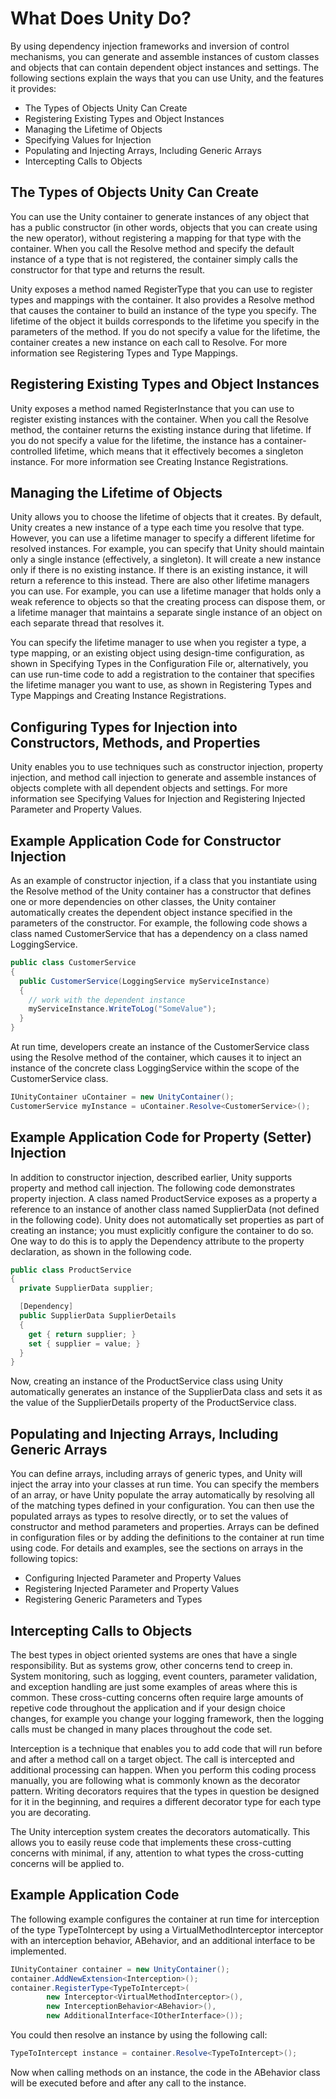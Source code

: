 # What Does Unity Do?


By using dependency injection frameworks and inversion of control mechanisms, you can generate and assemble instances of custom classes and objects that can contain dependent object instances and settings. The following sections explain the ways that you can use Unity, and the features it provides:

* The Types of Objects Unity Can Create
* Registering Existing Types and Object Instances
* Managing the Lifetime of Objects
* Specifying Values for Injection
* Populating and Injecting Arrays, Including Generic Arrays
* Intercepting Calls to Objects

## The Types of Objects Unity Can Create
You can use the Unity container to generate instances of any object that has a public constructor (in other words, objects that you can create using the new operator), without registering a mapping for that type with the container. When you call the Resolve method and specify the default instance of a type that is not registered, the container simply calls the constructor for that type and returns the result.

Unity exposes a method named RegisterType that you can use to register types and mappings with the container. It also provides a Resolve method that causes the container to build an instance of the type you specify. The lifetime of the object it builds corresponds to the lifetime you specify in the parameters of the method. If you do not specify a value for the lifetime, the container creates a new instance on each call to Resolve. For more information see Registering Types and Type Mappings.
## Registering Existing Types and Object Instances
Unity exposes a method named RegisterInstance that you can use to register existing instances with the container. When you call the Resolve method, the container returns the existing instance during that lifetime. If you do not specify a value for the lifetime, the instance has a container-controlled lifetime, which means that it effectively becomes a singleton instance. For more information see Creating Instance Registrations.
## Managing the Lifetime of Objects
Unity allows you to choose the lifetime of objects that it creates. By default, Unity creates a new instance of a type each time you resolve that type. However, you can use a lifetime manager to specify a different lifetime for resolved instances. For example, you can specify that Unity should maintain only a single instance (effectively, a singleton). It will create a new instance only if there is no existing instance. If there is an existing instance, it will return a reference to this instead. There are also other lifetime managers you can use. For example, you can use a lifetime manager that holds only a weak reference to objects so that the creating process can dispose them, or a lifetime manager that maintains a separate single instance of an object on each separate thread that resolves it.

You can specify the lifetime manager to use when you register a type, a type mapping, or an existing object using design-time configuration, as shown in Specifying Types in the Configuration File or, alternatively, you can use run-time code to add a registration to the container that specifies the lifetime manager you want to use, as shown in Registering Types and Type Mappings and Creating Instance Registrations.
## Configuring Types for Injection into Constructors, Methods, and Properties
Unity enables you to use techniques such as constructor injection, property injection, and method call injection to generate and assemble instances of objects complete with all dependent objects and settings. For more information see Specifying Values for Injection and Registering Injected Parameter and Property Values.
## Example Application Code for Constructor Injection
As an example of constructor injection, if a class that you instantiate using the Resolve method of the Unity container has a constructor that defines one or more dependencies on other classes, the Unity container automatically creates the dependent object instance specified in the parameters of the constructor. For example, the following code shows a class named CustomerService that has a dependency on a class named LoggingService.
```C#
public class CustomerService
{
  public CustomerService(LoggingService myServiceInstance)
  {
    // work with the dependent instance
    myServiceInstance.WriteToLog("SomeValue");
  }
}
```
At run time, developers create an instance of the CustomerService class using the Resolve method of the container, which causes it to inject an instance of the concrete class LoggingService within the scope of the CustomerService class.
```C#
IUnityContainer uContainer = new UnityContainer();
CustomerService myInstance = uContainer.Resolve<CustomerService>();
```
## Example Application Code for Property (Setter) Injection
In addition to constructor injection, described earlier, Unity supports property and method call injection. The following code demonstrates property injection. A class named ProductService exposes as a property a reference to an instance of another class named SupplierData (not defined in the following code). Unity does not automatically set properties as part of creating an instance; you must explicitly configure the container to do so. One way to do this is to apply the Dependency attribute to the property declaration, as shown in the following code.
```C#
public class ProductService
{
  private SupplierData supplier;

  [Dependency]
  public SupplierData SupplierDetails
  {
    get { return supplier; }
    set { supplier = value; }
  }
}
```
Now, creating an instance of the ProductService class using Unity automatically generates an instance of the SupplierData class and sets it as the value of the SupplierDetails property of the ProductService class.
## Populating and Injecting Arrays, Including Generic Arrays
You can define arrays, including arrays of generic types, and Unity will inject the array into your classes at run time. You can specify the members of an array, or have Unity populate the array automatically by resolving all of the matching types defined in your configuration. You can then use the populated arrays as types to resolve directly, or to set the values of constructor and method parameters and properties. Arrays can be defined in configuration files or by adding the definitions to the container at run time using code.
For details and examples, see the sections on arrays in the following topics:
* Configuring Injected Parameter and Property Values
* Registering Injected Parameter and Property Values
* Registering Generic Parameters and Types
## Intercepting Calls to Objects
The best types in object oriented systems are ones that have a single responsibility. But as systems grow, other concerns tend to creep in. System monitoring, such as logging, event counters, parameter validation, and exception handling are just some examples of areas where this is common. These cross-cutting concerns often require large amounts of repetive code throughout the application and if your design choice changes, for example you change your logging framework, then the logging calls must be changed in many places throughout the code set.

Interception is a technique that enables you to add code that will run before and after a method call on a target object. The call is intercepted and additional processing can happen. When you perform this coding process manually, you are following what is commonly known as the decorator pattern. Writing decorators requires that the types in question be designed for it in the beginning, and requires a different decorator type for each type you are decorating.

The Unity interception system creates the decorators automatically. This allows you to easily reuse code that implements these cross-cutting concerns with minimal, if any, attention to what types the cross-cutting concerns will be applied to.
## Example Application Code
The following example configures the container at run time for interception of the type TypeToIntercept by using a VirtualMethodInterceptor interceptor with an interception behavior, ABehavior, and an additional interface to be implemented.
```C#
IUnityContainer container = new UnityContainer();
container.AddNewExtension<Interception>();
container.RegisterType<TypeToIntercept>(
        new Interceptor<VirtualMethodInterceptor>(),
        new InterceptionBehavior<ABehavior>(),
        new AdditionalInterface<IOtherInterface>());
```
You could then resolve an instance by using the following call:
```C#
TypeToIntercept instance = container.Resolve<TypeToIntercept>();
```
Now when calling methods on an instance, the code in the ABehavior class will be executed before and after any call to the instance.
